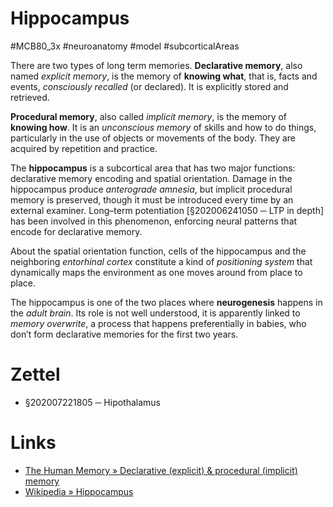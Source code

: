# Hippocampus
#MCB80_3x #neuroanatomy #model #subcorticalAreas

There are two types of long term memories. **Declarative memory**, also named _explicit memory_, is the memory of **knowing what**, that is, facts and events, _consciously recalled_ (or declared). It is explicitly stored and retrieved.

**Procedural memory**, also called _implicit memory_, is the memory of **knowing how**. It is an _unconscious memory_ of skills and how to do things, particularly in the use of objects or movements of the body. They are acquired by repetition and practice.

The **hippocampus** is a subcortical area that has two major functions: declarative memory encoding and spatial orientation. Damage in the hippocampus produce _anterograde amnesia_, but implicit procedural memory is preserved, though it must be introduced every time by an external examiner. Long–term potentiation [§202006241050 ─ LTP in depth] has been involved in this phenomenon, enforcing neural patterns that encode for declarative memory.

About the spatial orientation function, cells of the hippocampus and the neighboring _entorhinal cortex_ constitute a kind of _positioning system_ that dynamically maps the environment as one moves around from place to place.

The hippocampus is one of the two places where **neurogenesis** happens in the _adult brain_. Its role is not well understood, it is apparently linked to _memory overwrite_, a process that happens preferentially in babies, who don’t form declarative memories for the first two years.

# Zettel

- §202007221805 ─ Hipothalamus

# Links

- [The Human Memory » Declarative (explicit) & procedural (implicit) memory](https://human-memory.net/explicit-implicit-memory/)
- [Wikipedia » Hippocampus](https://en.wikipedia.org/wiki/Hippocampus)